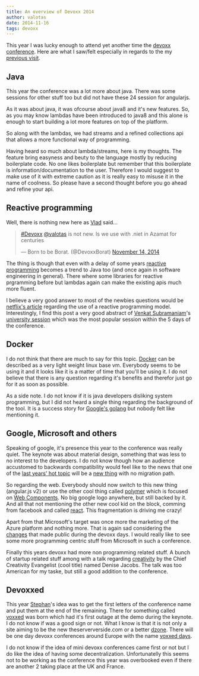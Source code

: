 ```yaml
---
title: An overview of Devoxx 2014
author: valotas
date: 2014-11-16
tags: devoxx
---
```


This year I was lucky enough to attend yet another time the [devoxx conference](http://devoxx.com). Here are what I saw/felt especially in regards to the my [previous visit](/an-overview-of-devoxx-2013).

## Java
This year the conference was a lot more about java. There was some sessions for other stuff too but did not have these 24 session for angularjs.

As it was about java, it was ofcourse about java8 and it's new features. So, as you may know lambdas have been introduced to java8 and this alone is enough to start building a lot more features on top of the platform.

So along with the lambdas, we had streams and a refined collections api that allows a more functional way of programming.

Having heard so much about lambda/streams, here is my thoughts. The feature bring easyness and beuty to the language mostly by reducing boilerplate code. No one likes boilerplate but remember that this boilerplate is information/documentation to the user. Therefore I would suggest to make use of it with extreme caution as it is really easy to misuse it in the name of coolness. So please have a second thought before you go ahead and refine your api.

## Reactive programming

Well, there is nothing new here as [Vlad](https://twitter.com/DevoxxBorat) said...

<blockquote className="twitter-tweet" lang="en"><p><a href="https://twitter.com/hashtag/Devoxx?src=hash">#Devoxx</a> <a href="https://twitter.com/valotas">@valotas</a> is not new. Is we use with .niet in Azamat for centuries</p>&mdash; Born to be Borat. (@DevoxxBorat) <a href="https://twitter.com/DevoxxBorat/status/533363657024233472">November 14, 2014</a></blockquote>

The thing is though that even with a delay of some years [reactive programming](http://www.reactivemanifesto.org/) becomes a trend to Java too (and once again in software engineering in general). There where some libraries for reactive prgramming before but lambdas again can make the existing apis much more fluent.

I believe a very good answer to most of the newbies questions would be [netflix's article](http://techblog.netflix.com/2013/02/rxjava-netflix-api.html) regarding the use of a reactive programming model. Interestingly, I find this post a very good abstract of [Venkat Subramaniam](https://twitter.com/venkat_s)'s [university session](http://cfp.devoxx.be/2014/talk/SUC-8683/Reactive_Programming:_creating_highly_responsive_applications) which was the most popular session within the 5 days of the conference.

## Docker

I do not think that there are much to say for this topic. [Docker][docker] can be described as a very light weight linux base vm. Everybody seems to be using it and it looks like it is a matter of time that you'll be using it. I do not believe that there is any question regarding it's benefits and therefor just go for it as soon as possible.

As a side note. I do not know if it is java developers disliking system programming, but I did not heard a single thing regarding the background of the tool. It is a success story for [Google's golang](https://golang.org/) but nobody felt like mentioning it.

## Google, Microsoft and others

Speaking of google, it's presence this year to the conference was really quiet. The keynote was about material design, something that was less to no interest to the developers. I do not know though how an audience accustomed to backwards compatibility would feel like to the news that one of the [last years' hot topic](https://angularjs.org/) will be a [new thing](https://www.youtube.com/watch?v=gNmWybAyBHI) with no migration path.

So regarding the web. Everybody should now switch to this new thing (angular.js v2) or use the other cool thing called [polymer](https://www.polymer-project.org/) which is focused on [Web Components](http://www.w3.org/TR/components-intro/). No big google logo anywhere, but still backed by it. And all that not mentioning the other new cool kid on the block, comming from facebook and called [react](http://facebook.github.io/react/). This fragmentation is driving me crazy!

Apart from that Microsoft's target was once more the marketing of the Azure platform and nothing more. That is again sad considering the [changes](http://www.forbes.com/sites/benkepes/2014/11/14/how-the-worm-turns-microsoft-open-sources-net/) that made public during the devoxx days. I would really like to see some more programming centric stuff from Microsoft in such a conference.

Finally this years devoxx had more non programming related stuff. A bunch of startup related stuff among with a talk regarding [creativity](http://thecreativedose.com/) by the Chief Creativity Evangelist (cool title) named Denise Jacobs. The talk was too American for my taske, but still a good addition to the conference.

## Devoxxed

This year [Stephan](https://twitter.com/Stephan007)'s idea was to get the first letters of the conference name and put them at the end of the remaining. There for something called [voxxed](https://www.voxxed.com/) was born which had it's first outage at the demo during the keynote. I do not know if was a good sign or not. What I know is that it is not only a site aiming to be the new theserververside.com or a better [dzone](http://java.dzone.com/). There will be one day devoxx conferences around Europe with the name [voxxed days](https://www.voxxed.com/voxxed-days/).

I do not know if the idea of mini devoxx conferences came first or not but I do like the idea of having some decentralization. Unfortunatelly this seems not to be working as the conference this year was overbooked even if there are another 2 taking place at the UK and France.


[devoxx]: http://devoxx.be
[devoxx-2014]: http://cfp.devoxx.be/2014
[devoxx-borat-nothing-new]: https://twitter.com/DevoxxBorat/status/533363657024233472
[docker]: https://www.docker.com/
